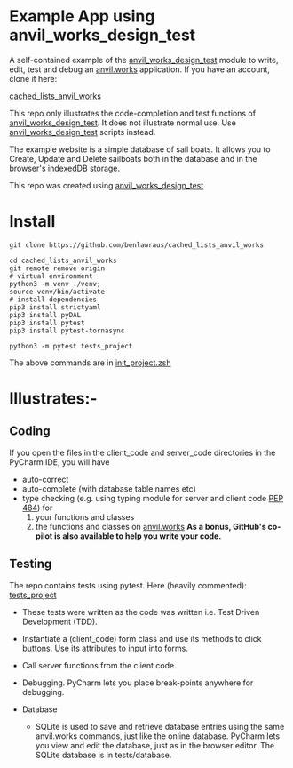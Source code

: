 
Example App using anvil_works_design_test
==========================================
A self-contained example of the [anvil_works_design_test](https://github.com/benlawraus/anvil_works_design_test) module to write, edit, test and debug an
[anvil.works](https://anvil.works) application. If you have an 
account, clone it here:

[cached_lists_anvil_works](https://anvil.works/build#clone:HCI3ZLAYFMXTTBEV=UY765JHOSBBLTQZADVICCZDJ|C6ZZPAPN4YYF5NVJ=)

This repo only illustrates the code-completion and test functions of [anvil_works_design_test](https://github.com/benlawraus/anvil_works_design_test). It does not illustrate normal use. Use [anvil_works_design_test](https://github.com/benlawraus/anvil_works_design_test) scripts instead.

The example website is a simple database of sail boats.  It allows you to Create, Update and Delete sailboats both in
the database and in the browser's indexedDB storage.

This repo was created using [anvil_works_design_test](https://github.com/benlawraus/anvil_works_design_test). 

Install
=======


    git clone https://github.com/benlawraus/cached_lists_anvil_works

    cd cached_lists_anvil_works
    git remote remove origin
    # virtual environment
    python3 -m venv ./venv;
    source venv/bin/activate
    # install dependencies
    pip3 install strictyaml
    pip3 install pyDAL
    pip3 install pytest
    pip3 install pytest-tornasync

    python3 -m pytest tests_project

The above commands are in [init_project.zsh](init_project.zsh)


Illustrates:-
=============

Coding
-------
If you open the files in the client_code and server_code directories in the PyCharm IDE,
    you will have
  * auto-correct
  * auto-complete (with database table names etc)
  * type checking (e.g. using typing module for server and client code [PEP 484](https://peps.python.org/pep-0484/#suggested-syntax-for-python-2-7-and-straddling-code))
    for
    1. your functions and classes
    2. the functions and classes on [anvil.works](https://anvil.works)
      **As a bonus, GitHub's co-pilot is also available to help you write your code.**

Testing
-------
The repo contains tests using pytest. Here (heavily commented):
[tests_project](tests_project)

- These tests were written as the code was written i.e. Test Driven Development (TDD).

- Instantiate a (client_code) form class and use its methods to click buttons. Use its attributes to input
into forms.  
- Call server functions from the client code.

- Debugging. PyCharm lets you place break-points anywhere for debugging.

- Database
    + SQLite is used to save and retrieve database entries using the same anvil.works commands,
    just like the online database. PyCharm lets you view and edit the database, just as in the browser editor. The SQLite database is in tests/database.





